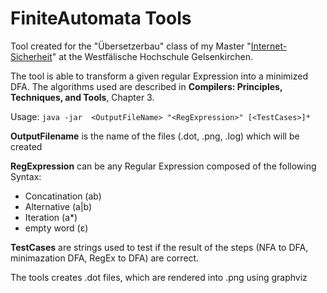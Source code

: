 # FiniteAutomata Tools

Tool created for the "Übersetzerbau" class of my Master "[Internet-Sicherheit]" at the Westfälische Hochschule Gelsenkirchen.

The tool is able to transform a given regular Expression into a minimized DFA. The algorithms used are described in __Compilers: Principles, Techniques, and Tools__, Chapter 3.

Usage:
```java -jar  <OutputFileName> "<RegExpression>" [<TestCases>]*```

__OutputFilename__ is the name of the files (.dot, .png, .log) which will be created

__RegExpression__ can be any Regular Expression composed of the following Syntax:
* Concatination (ab)
* Alternative (a|b)
* Iteration (a*)
* empty word (ε)
 
__TestCases__ are strings used to test if the result of the steps (NFA to DFA, minimazation DFA, RegEx to DFA) are correct.

The tools creates .dot files, which are rendered into .png using graphviz

[Internet-Sicherheit]:https://www.w-hs.de/internet-sicherheit-ge/
